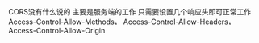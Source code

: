 CORS没有什么说的 
主要是服务端的工作 
只需要设置几个响应头即可正常工作
Access-Control-Allow-Methods，
Access-Control-Allow-Headers，
Access-Control-Allow-Origin